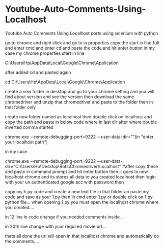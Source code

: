 # Youtube-Auto-Comments-Using-Localhost
Youtube Auto Comments Using Localhost ports using selenium with python

go to chrome and right click and go to in properties copy the start in line full and enter cmd and enter cd and paste the code and hit enter button in my case 
my chrome properties start in line 

C:\Users\Hp\AppData\Local\Google\Chrome\Application

after added cd and pasted again

cd C:\Users\Hp\AppData\Local\Google\Chrome\Application

create a new folder in desktop and go to your chrome setting and you will find about version and see the version then download the same chromedriver and unzip that chromedriver and paste to the folder then in that folder only

create new folder named as localhost then double click on localhost and copy the path and paste in below code where in last dir after where double inverted comma started 


chrome.exe --remote-debugging-port=9222 --user-data-dir=""(in "enter your localhost path") 

in my case

chrome.exe --remote-debugging-port=9222 --user-data-dir="C:\Users\Hp\Desktop\Bots\Chromedriver\Localhost"   #after copy these and paste in command prompt and hit enter button then it goes to new localhost chrome and its stores all data to you created localhost
then login with your un authenticated google acc with password then 

copy my h.py code and create a new text file in that folder an paste my code and save as your 1.py then in cmd enter 1.py or double click on 1.py python file...
when opening 1.py you must open the localhost chrome where you created....

in 12 line in code change if you needed comments inside ...


in 20th line change with your required movie url...

thats all done the url will open in that localhost chrome and automatically do the comments....

